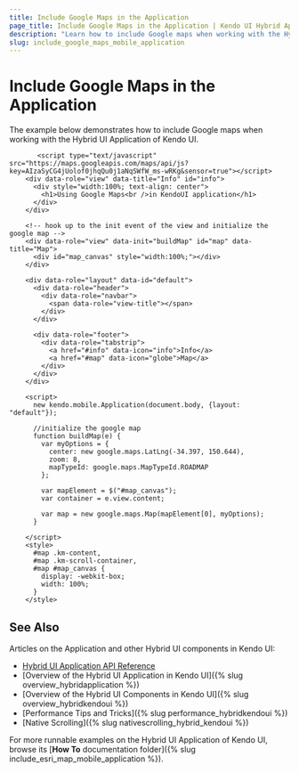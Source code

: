 ```yaml
---
title: Include Google Maps in the Application
page_title: Include Google Maps in the Application | Kendo UI Hybrid Application
description: "Learn how to include Google maps when working with the Hybrid UI Application of Kendo UI."
slug: include_google_maps_mobile_application
---
```


# Include Google Maps in the Application

The example below demonstrates how to include Google maps when working with the Hybrid UI Application of Kendo UI.



```dojo
       <script type="text/javascript" src="https://maps.googleapis.com/maps/api/js?key=AIzaSyCG4jUolof0jhqQu0j1aNqSWfW_ms-wRKg&sensor=true"></script>
    <div data-role="view" data-title="Info" id="info">
      <div style="width:100%; text-align: center">
        <h1>Using Google Maps<br />in KendoUI application</h1>
      </div>
    </div>

    <!-- hook up to the init event of the view and initialize the google map -->
    <div data-role="view" data-init="buildMap" id="map" data-title="Map">
      <div id="map_canvas" style="width:100%;"></div>
    </div>

    <div data-role="layout" data-id="default">
      <div data-role="header">
        <div data-role="navbar">
          <span data-role="view-title"></span>
        </div>
      </div>

      <div data-role="footer">
        <div data-role="tabstrip">
          <a href="#info" data-icon="info">Info</a>
          <a href="#map" data-icon="globe">Map</a>
        </div>
      </div>
    </div>

    <script>
      new kendo.mobile.Application(document.body, {layout: "default"});

      //initialize the google map
      function buildMap(e) {
        var myOptions = {
          center: new google.maps.LatLng(-34.397, 150.644),
          zoom: 8,
          mapTypeId: google.maps.MapTypeId.ROADMAP
        };

        var mapElement = $("#map_canvas");
        var container = e.view.content;

        var map = new google.maps.Map(mapElement[0], myOptions);
      }

    </script>
    <style>
      #map .km-content,
      #map .km-scroll-container,
      #map #map_canvas {
        display: -webkit-box;
        width: 100%;
      }
    </style>
```

## See Also

Articles on the Application and other Hybrid UI components in Kendo UI:

* [Hybrid UI Application API Reference](/api/javascript/mobile/application)
* [Overview of the Hybrid UI Application in Kendo UI]({% slug overview_hybridapplication %})
* [Overview of the Hybrid UI Components in Kendo UI]({% slug overview_hybridkendoui %})
* [Performance Tips and Tricks]({% slug performance_hybridkendoui %})
* [Native Scrolling]({% slug nativescrolling_hybrid_kendoui %})

For more runnable examples on the Hybrid UI Application of Kendo UI, browse its [**How To** documentation folder]({% slug include_esri_map_mobile_application %}).
